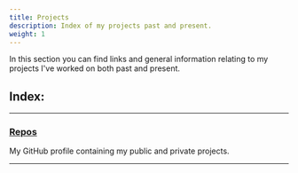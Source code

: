 ```yaml
---
title: Projects
description: Index of my projects past and present.
weight: 1
---
```


In this section you can find links and general information relating to my projects I've worked on both past and present.

## Index:

---

### [Repos](/projects/github/)
My GitHub profile containing my public and private projects.

---